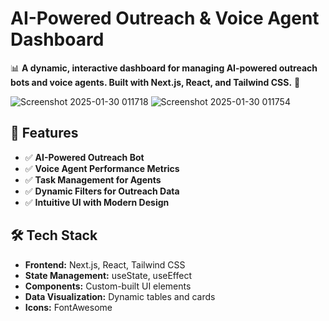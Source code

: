 # AI-Powered Outreach & Voice Agent Dashboard

📊 **A dynamic, interactive dashboard for managing AI-powered outreach bots and voice agents. Built with Next.js, React, and Tailwind CSS.** 🚀

![Screenshot 2025-01-30 011718](https://github.com/user-attachments/assets/137f5f2f-4e49-4cf3-b1bb-389e1db28a9d)
![Screenshot 2025-01-30 011754](https://github.com/user-attachments/assets/ee8b68e5-18d7-46fd-9348-39aebe124586)


## 🚀 Features

- ✅ **AI-Powered Outreach Bot**  
- ✅ **Voice Agent Performance Metrics**  
- ✅ **Task Management for Agents**  
- ✅ **Dynamic Filters for Outreach Data**  
- ✅ **Intuitive UI with Modern Design**  

 

## 🛠 Tech Stack

- **Frontend:** Next.js, React, Tailwind CSS  
- **State Management:** useState, useEffect  
- **Components:** Custom-built UI elements  
- **Data Visualization:** Dynamic tables and cards  
- **Icons:** FontAwesome  




